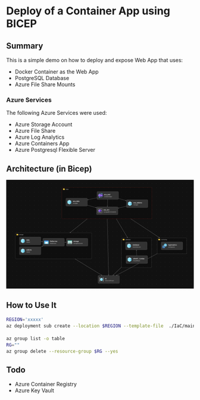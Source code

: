 # Deploy of a Container App using BICEP

## Summary

This is a simple demo on how to deploy and expose Web App that uses:

- Docker Container as the Web App
- PostgreSQL Database
- Azure File Share Mounts

### Azure Services
The following Azure Services were used:
- Azure Storage Account
- Azure File Share
- Azure Log Analytics
- Azure Containers App
- Azure Postgresql Flexible Server

## Architecture (in Bicep)


![](./azure-aca-architecture.png)

## How to Use It

```sh
REGION='xxxxx'
az deployment sub create --location $REGION --template-file  ./IaC/main.bicep -c

az group list -o table
RG=""
az group delete --resource-group $RG --yes
```

## Todo

- Azure Container Registry
- Azure Key Vault
